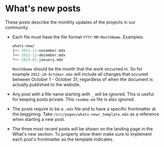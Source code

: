 # What's new posts

These posts describe the monthly updates of the projects in our community.

-   Each file must have the file format `YYYY-MM-MonthName`. Examples:

    ```graphql
    whats-new/
    ├── 2022-11-november.mdx
    └── 2022-12-december.mdx
    └── 2023-01-january.mdx
    ```

    `MonthName` should be the month that the work occurred in. So for example `2022-10-October.mdx` will include all changes that occured between October 1 - October 31, regardless of when the document is actually published to the website.

-   Any post with a file name starting with `_` will be ignored. This is useful for keeping posts private. This `readme.md` file is also ignored.

-   The posts require to be a `.mdx` file and to have a specific frontmatter at the beggining. Take `/src/pages/whats-new/_template.mdx` as a reference when starting a new post.

-   The three most recent posts will be shown on the landing page in the What's new section. To properly show them make sure to implement each post's frontmatter as the template indicates.
